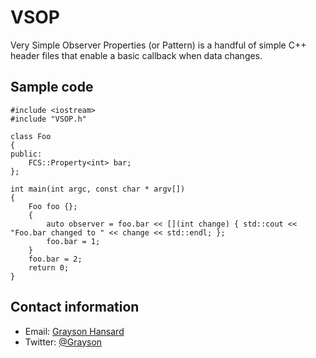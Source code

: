 # VSOP

Very Simple Observer Properties (or Pattern) is a handful of simple C++ header files that enable a basic callback when data changes.

## Sample code

	#include <iostream>
	#include "VSOP.h"
	
	class Foo
	{
	public:
		FCS::Property<int> bar;
	};
	
	int main(int argc, const char * argv[])
	{
		Foo foo {};
		{
			auto observer = foo.bar << [](int change) { std::cout << "Foo.bar changed to " << change << std::endl; };
			foo.bar = 1;
		}
		foo.bar = 2;
		return 0;
	}

## Contact information

* Email: [Grayson Hansard](grayson.hansard@gmail.com)
* Twitter: [@Grayson](http://twitter.com/Grayson)
